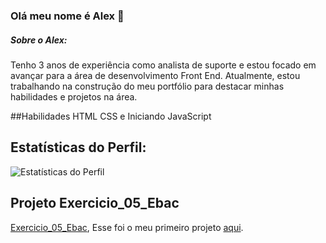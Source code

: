 ### Olá meu nome é Alex  👋

##### Sobre o Alex:
Tenho 3 anos de experiência como analista de suporte e estou focado em avançar para a área de desenvolvimento Front End. Atualmente, estou trabalhando na construção do meu portfólio para destacar minhas habilidades e projetos na área.

##Habilidades
HTML CSS e Iniciando JavaScript


## Estatísticas do Perfil:

![Estatísticas do Perfil](https://github-readme-stats.vercel.app/api?username=lostleleco&show_icons=true&theme=default)

## Projeto Exercicio_05_Ebac

 [Exercicio_05_Ebac](https://exercicio-05-ebac.vercel.app/), Esse foi o meu primeiro projeto [aqui](https://exercicio-05-ebac.vercel.app/).
